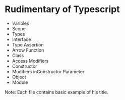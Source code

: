 # Rudimentary of Typescript

- Varibles
- Scope
- Types
- Interface
- Type Assertion
- Arrow Function
- Class
- Access Modifiers
- Constructor
- Modifiers inConstructor Parameter
- Object
- Module

Note: Each file contains basic example of his title.